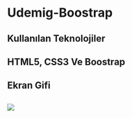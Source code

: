 # Udemig-Boostrap
<h2>Kullanılan Teknolojiler<h2>
HTML5, CSS3 Ve Boostrap
<h2>Ekran Gifi<h2>

![](Udemig-boostrap.gif)